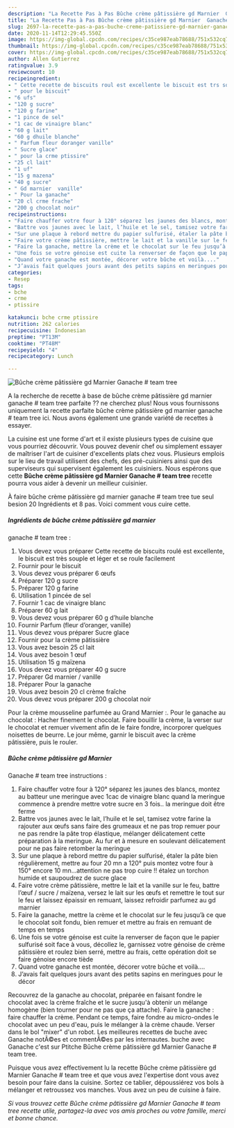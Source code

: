 ```yaml
---
description: "La Recette Pas à Pas Bûche crème pâtissière gd Marnier  Ganache # team tree"
title: "La Recette Pas à Pas Bûche crème pâtissière gd Marnier  Ganache # team tree"
slug: 2697-la-recette-pas-a-pas-buche-creme-patissiere-gd-marnier-ganache-team-tree
date: 2020-11-14T12:29:45.550Z
image: https://img-global.cpcdn.com/recipes/c35ce987eab78688/751x532cq70/buche-creme-patissiere-gd-marnier-ganache-team-tree-photo-principale-de-la-recette.jpg
thumbnail: https://img-global.cpcdn.com/recipes/c35ce987eab78688/751x532cq70/buche-creme-patissiere-gd-marnier-ganache-team-tree-photo-principale-de-la-recette.jpg
cover: https://img-global.cpcdn.com/recipes/c35ce987eab78688/751x532cq70/buche-creme-patissiere-gd-marnier-ganache-team-tree-photo-principale-de-la-recette.jpg
author: Allen Gutierrez
ratingvalue: 3.9
reviewcount: 10
recipeingredient:
- " Cette recette de biscuits roul est excellente le biscuit est trs souple et lger et se roule facilement"
- " pour le biscuit"
- "6 ufs"
- "120 g sucre"
- "120 g farine"
- "1 pince de sel"
- "1 cac de vinaigre blanc"
- "60 g lait"
- "60 g dhuile blanche"
- " Parfum fleur doranger vanille"
- " Sucre glace"
- " pour la crme ptissire"
- "25 cl lait"
- "1 uf"
- "15 g mazena"
- "40 g sucre"
- " Gd marnier  vanille"
- " Pour la ganache"
- "20 cl crme frache"
- "200 g chocolat noir"
recipeinstructions:
- "Faire chauffer votre four à 120° séparez les jaunes des blancs, montez au batteur une meringue avec 1cac de vinaigre blanc quand la meringue commence à prendre mettre votre sucre en 3 fois.. la meringue doit être ferme"
- "Battre vos jaunes avec le lait, l’huile et le sel, tamisez votre farine la rajouter aux œufs sans faire des grumeaux et ne pas trop remuer pour ne pas rendre la pâte trop élastique, mélanger délicatement cette préparation à la meringue. Au fur et à mesure en soulevant délicatement pour ne pas faire retomber la meringue"
- "Sur une plaque à rebord mettre du papier sulfurisé, étaler la pâte bien régulièrement, mettre au four 20 mn a 120° puis montez votre four à 150° encore 10 mn...attention ne pas trop cuire !! étalez un torchon humide et saupoudrez de sucre glace"
- "Faire votre crème pâtissière, mettre le lait et la vanille sur le feu, battre l’œuf / sucre / maïzena, versez le lait sur les œufs et remettre le tout sur le feu et laissez épaissir en remuant, laissez refroidir parfumez au gd marnier"
- "Faire la ganache, mettre la crème et le chocolat sur le feu jusqu’à ce que le chocolat soit fondu, bien remuer et mettre au frais en remuant de temps en temps"
- "Une fois se votre génoise est cuite la renverser de façon que le papier sulfurisé soit face à vous, décollez le, garnissez votre génoise de crème pâtissière et roulez bien serré, mettre au frais, cette opération doit se faire génoise encore tiède"
- "Quand votre ganache est montée, décorer votre bûche et voilà...."
- "J’avais fait quelques jours avant des petits sapins en meringues pour le décor"
categories:
- Resep
tags:
- bche
- crme
- ptissire

katakunci: bche crme ptissire 
nutrition: 262 calories
recipecuisine: Indonesian
preptime: "PT13M"
cooktime: "PT48M"
recipeyield: "4"
recipecategory: Lunch

---
```



![Bûche crème pâtissière gd Marnier 
Ganache # team tree](https://img-global.cpcdn.com/recipes/c35ce987eab78688/751x532cq70/buche-creme-patissiere-gd-marnier-ganache-team-tree-photo-principale-de-la-recette.jpg)

A la recherche de recette à base de bûche crème pâtissière gd marnier 
ganache # team tree parfaite ?? ne cherchez plus! Nous vous fournissons uniquement la recette parfaite bûche crème pâtissière gd marnier 
ganache # team tree ici. Nous avons également une grande variété de recettes à essayer.

La cuisine est une forme d'art et il existe plusieurs types de cuisine que vous pourriez découvrir. Vous pouvez devenir chef ou simplement essayer de maîtriser l'art de cuisiner d'excellents plats chez vous. Plusieurs emplois sur le lieu de travail utilisent des chefs, des pré-cuisiniers ainsi que des superviseurs qui supervisent également les cuisiniers. Nous espérons que cette <strong> Bûche crème pâtissière gd Marnier 
Ganache # team tree </strong> recette pourra vous aider à devenir un meilleur cuisinier.

<!--inarticleads1-->

À faire bûche crème pâtissière gd marnier 
ganache # team tree tue seul besion 20 Ingrédients et 8 pas. Voici comment vous cuire cette.

##### Ingrédients de bûche crème pâtissière gd marnier 
ganache # team tree :

1. Vous devez vous préparer  Cette recette de biscuits roulé est excellente, le biscuit est très souple et léger et se roule facilement
1. Fournir  pour le biscuit
1. Vous devez vous préparer 6 œufs
1. Préparer 120 g sucre
1. Préparer 120 g farine
1. Utilisation 1 pincée de sel
1. Fournir 1 cac de vinaigre blanc
1. Préparer 60 g lait
1. Vous devez vous préparer 60 g d’huile blanche
1. Fournir  Parfum (fleur d’oranger, vanille)
1. Vous devez vous préparer  Sucre glace
1. Fournir  pour la crème pâtissière
1. Vous avez besoin 25 cl lait
1. Vous avez besoin 1 œuf
1. Utilisation 15 g maïzena
1. Vous devez vous préparer 40 g sucre
1. Préparer  Gd marnier / vanille
1. Préparer  Pour la ganache
1. Vous avez besoin 20 cl crème fraîche
1. Vous devez vous préparer 200 g chocolat noir


Pour la crème mousseline parfumée au Grand Marnier :. Pour le ganache au chocolat : Hacher finement le chocolat. Faire bouillir la crème, la verser sur le chocolat et remuer vivement afin de le faire fondre, incorporer quelques noisettes de beurre. Le jour même, garnir le biscuit avec la crème pâtissière, puis le rouler. 

<!--inarticleads2-->

##### Bûche crème pâtissière gd Marnier 
Ganache # team tree instructions :

1. Faire chauffer votre four à 120° séparez les jaunes des blancs, montez au batteur une meringue avec 1cac de vinaigre blanc quand la meringue commence à prendre mettre votre sucre en 3 fois.. la meringue doit être ferme
1. Battre vos jaunes avec le lait, l’huile et le sel, tamisez votre farine la rajouter aux œufs sans faire des grumeaux et ne pas trop remuer pour ne pas rendre la pâte trop élastique, mélanger délicatement cette préparation à la meringue. Au fur et à mesure en soulevant délicatement pour ne pas faire retomber la meringue
1. Sur une plaque à rebord mettre du papier sulfurisé, étaler la pâte bien régulièrement, mettre au four 20 mn a 120° puis montez votre four à 150° encore 10 mn...attention ne pas trop cuire !! étalez un torchon humide et saupoudrez de sucre glace
1. Faire votre crème pâtissière, mettre le lait et la vanille sur le feu, battre l’œuf / sucre / maïzena, versez le lait sur les œufs et remettre le tout sur le feu et laissez épaissir en remuant, laissez refroidir parfumez au gd marnier
1. Faire la ganache, mettre la crème et le chocolat sur le feu jusqu’à ce que le chocolat soit fondu, bien remuer et mettre au frais en remuant de temps en temps
1. Une fois se votre génoise est cuite la renverser de façon que le papier sulfurisé soit face à vous, décollez le, garnissez votre génoise de crème pâtissière et roulez bien serré, mettre au frais, cette opération doit se faire génoise encore tiède
1. Quand votre ganache est montée, décorer votre bûche et voilà....
1. J’avais fait quelques jours avant des petits sapins en meringues pour le décor


Recouvrez de la ganache au chocolat, préparée en faisant fondre le chocolat avec la crème fraîche et le sucre jusqu&#39;à obtenir un mélange homogène (bien tourner pour ne pas que ça attache). Faire la ganache : faire chauffer la crème. Pendant ce temps, faire fondre au micro-ondes le chocolat avec un peu d&#39;eau, puis le mélanger à la crème chaude. Verser dans le bol &#34;mixer&#34; d&#39;un robot. Les meilleures recettes de buche avec Ganache notÃ©es et commentÃ©es par les internautes. buche avec Ganache c&#39;est sur Ptitche Bûche crème pâtissière gd Marnier Ganache # team tree. 

<!--inarticleads1-->

<p>
Puisque vous avez effectivement lu la recette Bûche crème pâtissière gd Marnier 
Ganache # team tree et que vous avez l'expertise dont vous avez besoin pour faire dans la cuisine. Sortez ce tablier, dépoussiérez vos bols à mélanger et retroussez vos manches. Vous avez un peu de cuisine à faire.
</p>

<p>
<i>Si vous trouvez cette Bûche crème pâtissière gd Marnier 
Ganache # team tree recette utile, partagez-la avec vos amis proches ou votre famille, merci et bonne chance.</i>
</p>
